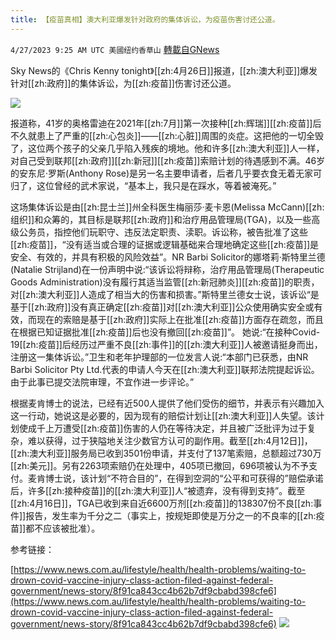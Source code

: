 ```yaml
---
title: 【疫苗真相】澳大利亚爆发针对政府的集体诉讼，为疫苗伤害讨还公道。
---
```

`4/27/2023 9:25 AM UTC 美國纽约香草山` [轉載自GNews](https://gnews.org/articles/1257070)

Sky News的《Chris Kenny tonight》[[zh:4月26日]]报道，[[zh:澳大利亚]]爆发针对[[zh:政府]]的集体诉讼，为[[zh:疫苗]]伤害讨还公道。


![](https://i.imgur.com/c7wsr89.jpg)

报道称，41岁的奥格雷迪在2021年[[zh:7月]]第一次接种[[zh:辉瑞]][[zh:疫苗]]后不久就患上了严重的[[zh:心包炎]]——[[zh:心脏]]周围的炎症。这把他的一切全毁了，这位两个孩子的父亲几乎陷入残疾的境地。他和许多[[zh:澳大利亚]]人一样，对自己受到联邦[[zh:政府]][[zh:新冠]][[zh:疫苗]]索赔计划的待遇感到不满。46岁的安东尼·罗斯(Anthony Rose)是另一名主要申请者，后者几乎要衣食无着无家可归了，这位曾经的武术家说，“基本上，我只是在踩水，等着被淹死。”

这场集体诉讼是由[[zh:昆士兰]]州全科医生梅丽莎·麦卡恩(Melissa McCann)[[zh:组织]]和众筹的，其目标是联邦[[zh:政府]]和治疗用品管理局(TGA)，以及一些高级公务员，指控他们玩职守、违反法定职责、渎职。诉讼称，被告批准了这些[[zh:疫苗]]，“没有适当或合理的证据或逻辑基础来合理地确定这些[[zh:疫苗]]是安全、有效的，并具有积极的风险效益”。NR Barbi Solicitor的娜塔莉·斯特里兰德(Natalie Strijland)在一份声明中说:“该诉讼将辩称，治疗用品管理局(Therapeutic Goods Administration)没有履行其适当监管[[zh:新冠肺炎]][[zh:疫苗]]的职责，对[[zh:澳大利亚]]人造成了相当大的伤害和损害。”斯特里兰德女士说，该诉讼“是基于[[zh:政府]]没有真正确定[[zh:疫苗]]对[[zh:澳大利亚]]公众使用确实安全或有效，而现在的索赔是基于[[zh:政府]]实际上在批准[[zh:疫苗]]方面存在疏忽，而且在根据已知证据批准[[zh:疫苗]]后也没有撤回[[zh:疫苗]]”。 她说:“在接种Covid-19[[zh:疫苗]]后经历过严重不良[[zh:事件]]的[[zh:澳大利亚]]人被邀请挺身而出，注册这一集体诉讼。”卫生和老年护理部的一位发言人说:“本部门已获悉，由NR Barbi Solicitor Pty Ltd.代表的申请人今天在[[zh:澳大利亚]]联邦法院提起诉讼。由于此事已提交法院审理，不宜作进一步评论。”

根据麦肯博士的说法，已经有近500人提供了他们受伤的细节，并表示有兴趣加入这一行动，她说这是必要的，因为现有的赔偿计划让[[zh:澳大利亚]]人失望。该计划使成千上万遭受[[zh:疫苗]]伤害的人仍在等待决定，并且被广泛批评为过于复杂，难以获得，过于狭隘地关注少数官方认可的副作用。截至[[zh:4月12日]]，[[zh:澳大利亚]]服务局已收到3501份申请，并支付了137笔索赔，总额超过730万[[zh:美元]]。另有2263项索赔仍在处理中，405项已撤回，696项被认为不予支付。麦肯博士说，该计划“不符合目的”，在得到空洞的“公平和可获得的”赔偿承诺后，许多[[zh:接种疫苗]]的[[zh:澳大利亚]]人“被遗弃，没有得到支持”。截至[[zh:4月16日]]，TGA已收到来自近6600万剂[[zh:疫苗]]的138307份不良[[zh:事件]]报告，发生率为千分之二（事实上，按规矩即使是万分之一的不良率的[[zh:疫苗]]都不应该被批准）。

参考链接：

[https://www.news.com.au/lifestyle/health/health-problems/waiting-to-drown-covid-vaccine-injury-class-action-filed-against-federal-government/news-story/8f91ca843cc4b62b7df9cbabd398cfe6](https://www.news.com.au/lifestyle/health/health-problems/waiting-to-drown-covid-vaccine-injury-class-action-filed-against-federal-government/news-story/8f91ca843cc4b62b7df9cbabd398cfe6)
![](https://i.imgur.com/HQDLdwN.png)

